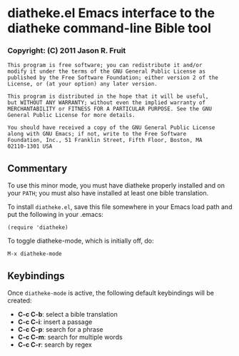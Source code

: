 diatheke.el Emacs interface to the diatheke command-line Bible tool
======================================================================

### Copyright: (C) 2011 Jason R. Fruit ###

    This program is free software; you can redistribute it and/or
    modify it under the terms of the GNU General Public License as
    published by the Free Software Foundation; either version 2 of the
    License, or (at your option) any later version.
    
    This program is distributed in the hope that it will be useful,
    but WITHOUT ANY WARRANTY; without even the implied warranty of
    MERCHANTABILITY or FITNESS FOR A PARTICULAR PURPOSE. See the GNU
    General Public License for more details.
    
    You should have received a copy of the GNU General Public License
    along with GNU Emacs; if not, write to the Free Software
    Foundation, Inc., 51 Franklin Street, Fifth Floor, Boston, MA
    02110-1301 USA

Commentary
----------------------------------------------------------------------

To use this minor mode, you must have diatheke properly installed and
on your `PATH`; you must also have installed at least one bible
translation.

To install `diatheke.el`, save this file somewhere in your Emacs load
path and put the following in your .emacs:

    (require 'diatheke)

To toggle diatheke-mode, which is initially off, do:

    M-x diatheke-mode

Keybindings
----------------------------------------------------------------------

Once `diatheke-mode` is active, the following default keybindings will
be created:

 - **C-c C-b**: select a bible translation  
 - **C-c C-i**: insert a passage  
 - **C-c C-p**: search for a phrase  
 - **C-c C-m**: search for multiple words  
 - **C-c C-r**: search by regex  
